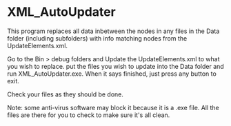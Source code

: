 # XML_AutoUpdater
This program replaces all data inbetween the nodes in any files in the Data folder (including subfolders) with info matching nodes from the UpdateElements.xml.


Go to the Bin > debug folders and Update the UpdateElements.xml to what you wish to replace.
put the files you wish to update into the Data folder and run XML_AutoUpdater.exe. When it says finished, just press any button to exit.

Check your files as they should be done.

Note: some anti-virus software may block it because it is a .exe file. All the files are there for you to check to make sure it's all clean.
